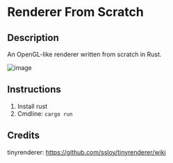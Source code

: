 # Renderer From Scratch

## Description
An OpenGL-like renderer written from scratch in Rust.

![image](https://github.com/ltJustWorks/renderer_from_scratch/assets/43526682/d2a4aacd-ec2a-4dd9-9959-a33eac75e337)

## Instructions
1. Install rust
2. Cmdline: `cargo run`

## Credits
tinyrenderer: https://github.com/ssloy/tinyrenderer/wiki

